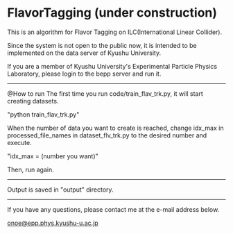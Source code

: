 # FlavorTagging (under construction)
This is an algorithm for Flavor Tagging on ILC(International Linear Collider).

Since the system is not open to the public now, it is intended to be implemented on the data server of Kyushu University.

If you are a member of Kyushu University's Experimental Particle Physics Laboratory, please login to the bepp server and run it.

------------------------------------

@How to run
The first time you run code/train_flav_trk.py, it will start creating datasets.

"python train_flav_trk.py"

When the number of data you want to create is reached, 
change idx_max in processed_file_names in dataset_flv_trk.py to the desired number and execute.

"idx_max = (number you want)"

Then, run again.

--------------------------------------

Output is saved in "output" directory.

--------------------------------------

If you have any questions, please contact me at the e-mail address below.

onoe@epp.phys.kyushu-u.ac.jp
